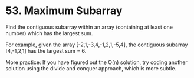 # 53. Maximum Subarray

Find the contiguous subarray within an array (containing at least one number) which has the largest sum.

For example, given the array [-2,1,-3,4,-1,2,1,-5,4],
the contiguous subarray [4,-1,2,1] has the largest sum = 6.

More practice:
If you have figured out the O(n) solution, try coding another solution using the divide and conquer approach, which is more subtle.